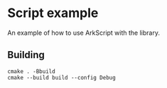 # Script example

An example of how to use ArkScript with the library.

## Building

```
cmake . -Bbuild
cmake --build build --config Debug
```
